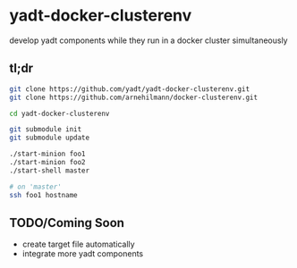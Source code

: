 yadt-docker-clusterenv
======================

develop yadt components while they run in a docker cluster simultaneously


tl;dr
-----

```bash
git clone https://github.com/yadt/yadt-docker-clusterenv.git
git clone https://github.com/arnehilmann/docker-clusterenv.git

cd yadt-docker-clusterenv

git submodule init
git submodule update

./start-minion foo1
./start-minion foo2
./start-shell master

# on 'master'
ssh foo1 hostname
```

TODO/Coming Soon
----------------

* create target file automatically
* integrate more yadt components

